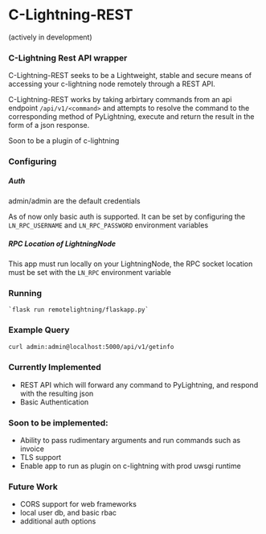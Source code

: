 # C-Lightning-REST

(actively in development)

### C-Lightning Rest API wrapper

C-Lightning-REST seeks to be a Lightweight, stable and secure means of accessing your c-lightning node remotely
through a REST API.

C-Lightning-REST works by taking arbirtary commands from an api endpoint `/api/v1/<command>` and attempts to resolve
the command to the corresponding method of PyLightning, execute and return the result in the form of a json response.

Soon to be a plugin of c-lightning

### Configuring

##### Auth
admin/admin are the default credentials 

As of now only basic auth is supported. It can be set by configuring the `LN_RPC_USERNAME` and `LN_RPC_PASSWORD` 
environment variables

##### RPC Location of LightningNode
This app must run locally on your LightningNode, the RPC socket location must be set with the `LN_RPC` environment
variable

### Running
    `flask run remotelightning/flaskapp.py`

### Example Query

```bash
curl admin:admin@localhost:5000/api/v1/getinfo
```


### Currently Implemented

 - REST API which will forward any command to PyLightning, and respond with the resulting json
 - Basic Authentication

### Soon to be implemented:
  
 - Ability to pass rudimentary arguments and run commands such as invoice
 - TLS support
 - Enable app to run as plugin on c-lightning with prod uwsgi runtime
 
 ### Future Work
 - CORS support for web frameworks
 - local user db, and basic rbac
 - additional auth options
